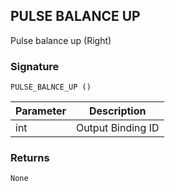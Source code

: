 ## PULSE BALANCE UP

Pulse balance up (Right)


### Signature

`PULSE_BALNCE_UP ()`


| Parameter | Description |
| --- | --- |
| int | Output Binding ID |


### Returns

`None`